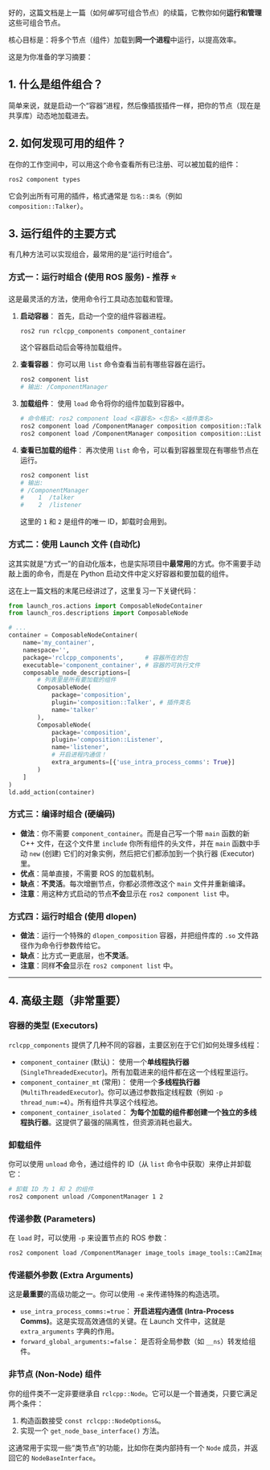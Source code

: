 好的，这篇文档是上一篇（如何*编写*可组合节点）的续篇，它教你如何**运行和管理**这些可组合节点。

核心目标是：将多个节点（组件）加载到**同一个进程**中运行，以提高效率。

这是为你准备的学习摘要：

## 1\. 什么是组件组合？

简单来说，就是启动一个“容器”进程，然后像插拔插件一样，把你的节点（现在是共享库）动态地加载进去。

## 2\. 如何发现可用的组件？

在你的工作空间中，可以用这个命令查看所有已注册、可以被加载的组件：

```bash
ros2 component types
```

它会列出所有可用的插件，格式通常是 `包名::类名`（例如 `composition::Talker`）。

## 3\. 运行组件的主要方式

有几种方法可以实现组合，最常用的是“运行时组合”。

### 方式一：运行时组合 (使用 ROS 服务) - 推荐 ⭐️

这是最灵活的方法，使用命令行工具动态加载和管理。

1.  **启动容器**：
    首先，启动一个空的组件容器进程。

    ```bash
    ros2 run rclcpp_components component_container
    ```

    这个容器启动后会等待加载组件。

2.  **查看容器**：
    你可以用 `list` 命令查看当前有哪些容器在运行。

    ```bash
    ros2 component list
    # 输出: /ComponentManager
    ```

3.  **加载组件**：
    使用 `load` 命令将你的组件加载到容器中。

    ```bash
    # 命令格式: ros2 component load <容器名> <包名> <插件类名>
    ros2 component load /ComponentManager composition composition::Talker
    ros2 component load /ComponentManager composition composition::Listener
    ```

4.  **查看已加载的组件**：
    再次使用 `list` 命令，可以看到容器里现在有哪些节点在运行。

    ```bash
    ros2 component list
    # 输出:
    # /ComponentManager
    #    1  /talker
    #    2  /listener
    ```

    这里的 `1` 和 `2` 是组件的唯一 ID，卸载时会用到。

### 方式二：使用 Launch 文件 (自动化)

这其实就是“方式一”的自动化版本，也是实际项目中**最常用**的方式。你不需要手动敲上面的命令，而是在 Python 启动文件中定义好容器和要加载的组件。

这在上一篇文档的末尾已经讲过了，这里复习一下关键代码：

```python
from launch_ros.actions import ComposableNodeContainer
from launch_ros.descriptions import ComposableNode

# ...
container = ComposableNodeContainer(
    name='my_container',
    namespace='',
    package='rclcpp_components',      # 容器所在的包
    executable='component_container', # 容器的可执行文件
    composable_node_descriptions=[
        # 列表里是所有要加载的组件
        ComposableNode(
            package='composition',
            plugin='composition::Talker', # 插件类名
            name='talker'
        ),
        ComposableNode(
            package='composition',
            plugin='composition::Listener',
            name='listener',
            # 开启进程内通信！
            extra_arguments=[{'use_intra_process_comms': True}] 
        )
    ]
)
ld.add_action(container)
```

### 方式三：编译时组合 (硬编码)

  * **做法**：你不需要 `component_container`。而是自己写一个带 `main` 函数的新 C++ 文件，在这个文件里 `include` 你所有组件的头文件，并在 `main` 函数中手动 `new` (创建) 它们的对象实例，然后把它们都添加到一个执行器 (Executor) 里。
  * **优点**：简单直接，不需要 ROS 的加载机制。
  * **缺点**：**不灵活**。每次增删节点，你都必须修改这个 `main` 文件并重新编译。
  * **注意**：用这种方式启动的节点**不会**显示在 `ros2 component list` 中。

### 方式四：运行时组合 (使用 dlopen)

  * **做法**：运行一个特殊的 `dlopen_composition` 容器，并把组件库的 `.so` 文件路径作为命令行参数传给它。
  * **缺点**：比方式一更底层，也**不灵活**。
  * **注意**：同样**不会**显示在 `ros2 component list` 中。

-----

## 4\. 高级主题（非常重要）

### 容器的类型 (Executors)

`rclcpp_components` 提供了几种不同的容器，主要区别在于它们如何处理多线程：

  * `component_container` (默认)：
    使用一个**单线程执行器** (`SingleThreadedExecutor`)。所有加载进来的组件都在这一个线程里运行。
  * `component_container_mt` (常用)：
    使用一个**多线程执行器** (`MultiThreadedExecutor`)。你可以通过参数指定线程数（例如 `-p thread_num:=4`）。所有组件共享这个线程池。
  * `component_container_isolated`：
    **为每个加载的组件都创建一个独立的多线程执行器**。这提供了最强的隔离性，但资源消耗也最大。

### 卸载组件

你可以使用 `unload` 命令，通过组件的 ID（从 `list` 命令中获取）来停止并卸载它：

```bash
# 卸载 ID 为 1 和 2 的组件
ros2 component unload /ComponentManager 1 2
```

### 传递参数 (Parameters)

在 `load` 时，可以使用 `-p` 来设置节点的 ROS 参数：

```bash
ros2 component load /ComponentManager image_tools image_tools::Cam2Image -p burger_mode:=true
```

### 传递额外参数 (Extra Arguments)

这是**最重要**的高级功能之一。你可以使用 `-e` 来传递特殊的构造选项。

  * `use_intra_process_comms:=true`：
    **开启进程内通信 (Intra-Process Comms)**。这是实现高效通信的关键。在 Launch 文件中，这就是 `extra_arguments` 字典的作用。
  * `forward_global_arguments:=false`：
    是否将全局参数（如 `__ns`）转发给组件。

### 非节点 (Non-Node) 组件

你的组件类不一定非要继承自 `rclcpp::Node`。它可以是一个普通类，只要它满足两个条件：

1.  构造函数接受 `const rclcpp::NodeOptions&`。
2.  实现一个 `get_node_base_interface()` 方法。

这通常用于实现一些“类节点”的功能，比如你在类内部持有一个 `Node` 成员，并返回它的 `NodeBaseInterface`。